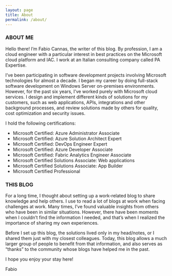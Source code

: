 ```yaml
---
layout: page
title: About
permalink: /about/
---
```

### ABOUT ME
Hello there! I’m Fabio Cannas, the writer of this blog. By profession, I am a cloud engineer with a particular interest in best practices on the Microsoft cloud platform and IAC. 
I work at an Italian consulting company called PA Expertise.

I’ve been participating in software development projects involving Microsoft technologies for almost a decade. I began my career by doing full-stack software development on Windows Server on-premises environments. However, for the past six years, I’ve worked purely with Microsoft cloud services. I design and implement different kinds of solutions for my customers, such as web applications, APIs, integrations and other background processes, and review solutions made by others for quality, cost optimization and security issues.

I hold the following certifications:

- Microsoft Certified: Azure Administrator Associate
- Microsoft Certified: Azure Solution Architect Expert
- Microsoft Certified: DevOps Engineer Expert
- Microsoft Certified: Azure Developer Associate
- Microsoft Certified: Fabric Analytics Engineer Associate
- Microsoft Certified Solutions Associate: Web applications
- Microsoft Certified Solutions Associate: App Builder
- Microsoft Certified Professional
			
### THIS BLOG

For a long time, I thought about setting up a work-related blog to share knowledge and help others. I use to read a lot of blogs at work when facing challenges at work. Many times, I’ve found valuable insights from others who have been in similar situations. However, there have been moments when I couldn’t find the information I needed, and that’s when I realized the importance of sharing my own experiences.

Before I set up this blog, the solutions lived only in my head/notes, or I shared them just with my closest colleagues. 
Today, this blog allows a much larger group of people to benefit from that information, and also serves as “thanks” to the community whose blogs have helped me in the past.

I hope you enjoy your stay here!

Fabio
